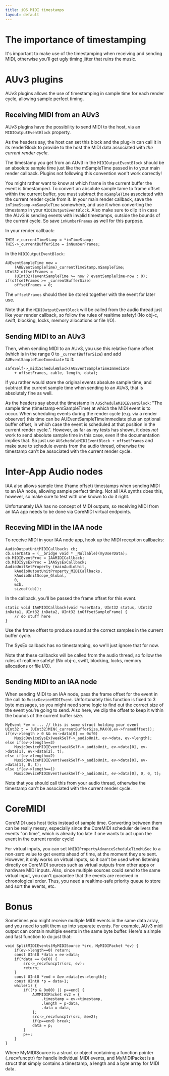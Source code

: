 ```yaml
---
title: iOS MIDI timestamps
layout: default
---
```


# The importance of timestamping

It's important to make use of the timestamping when receiving and sending MIDI, otherwise you'll get ugly timing jitter that ruins the music.

# AUv3 plugins

AUv3 plugins allows the use of timestamping in sample time for each render cycle, allowing sample perfect timing.

## Receiving MIDI from an AUv3

AUv3 plugins have the possibility to send MIDI to the host, via an `MIDIOutputEventBlock` property.

As the headers say, the host can set this block and the plug-in can call it in its renderBlock to provide to the host the MIDI data associated with *the current render cycle*.

The timestamp you get from an AUv3 in the `MIDIOutputEventBlock` should be an absolute sample time just like the mSampleTime passed in to your main render callback. Plugins not following this convention won't work correctly!

You might rather want to know at which frame in the current buffer the event is timestamped. To convert an absolute sample tame to frame offset within the current buffer, you must subtract the `mSampleTime` associated with the current render cycle from it. In your main render callback, save the `inTimeStamp->mSampleTime` somewhere, and use it when converting the timestamp in your `MIDIOutputEventBlock`. Also make sure to clip it in case the AUv3 is sending events with invalid timestamps, outside the bounds of the current cycle. So save `inNumberFrames` as well for this purpose.

In your render callback:

```
THIS->_currentTimeStamp = *inTimeStamp;
THIS->_currentBufferSize = inNumberFrames;
```

In the `MIDIOutputEventBlock`:

```
AUEventSampleTime now = 
    (AUEventSampleTime)_currentTimeStamp.mSampleTime;
UInt32 offsetFrames =
    (UInt32)(eventSampleTime >= now ? eventSampleTime-now : 0);
if(offsetFrames >= _currentBufferSize)
    offsetFrames = 0;
```

The `offsetFrames` should then be stored together with the event for later use.

Note that the `MIDIOutputEventBlock` will be called from the audio thread just like your render callback, so follow the rules of realtime safety! (No obj-c, swift, blocking, locks, memory allocations or file I/O).

## Sending MIDI to an AUv3

Then, when sending MIDI to an AUv3, you use this relative frame offset (which is in the range 0 to `_currentBufferSize`) and add
`AUEventSampleTimeImmediate` to it:

```
safeSelf->_midiScheduleBlock(AUEventSampleTimeImmediate
    + offsetFrames, cable, length, data);
```

If you rather would store the original events absolute sample time, and subtract the current sample time when sending to an AUv3, that is absolutely fine as well.

As the headers say about the timestamp in `AUScheduleMIDIEventBlock`: "The sample time (timestamp->mSampleTime) at which the MIDI event is to occur. When scheduling events during the render cycle (e.g. via a render observer) this time can be AUEventSampleTimeImmediate plus an optional buffer offset, in which case the event is scheduled at that position
in the current render cycle.". However, as far as my tests has shown, it does *not* work to send absolute sample time in this case, even if the documentation implies that. So just use `AUScheduleMIDIEventBlock + offsetFrames` and make sure to schedule events from the audio thread, otherwise the timestamp can't be associated with the current render cycle.

# Inter-App Audio nodes

IAA also allows sample time (frame offset) timestamps when sending MIDI to an IAA node, allowing sample perfect timing. Not all IAA synths does this, however, so make sure to test with one known to do it right.

Unfortunately IAA has no concept of MIDI outputs, so receiving MIDI from an IAA app needs to be done via CoreMIDI virtual endpoints.

## Receving MIDI in the IAA node

To receive MIDI in your IAA node app, hook up the MIDI reception callbacks:

```
AudioOutputUnitMIDICallbacks cb;
cb.userData = (__bridge void * _Nullable)(myUserData);
cb.MIDIEventProc = IAAMIDICallback;
cb.MIDISysExProc = IAASysExCallback;
AudioUnitSetProperty (mainAudioUnit,
    kAudioOutputUnitProperty_MIDICallbacks,
    kAudioUnitScope_Global,
    0,
    &cb,
    sizeof(cb));
```

In the callback, you'll be passed the frame offset for this event. 

```
static void IAAMIDICallback(void *userData, UInt32 status, UInt32 inData1, UInt32 inData2, UInt32 inOffsetSampleFrame) {
    // do stuff here
}
```

Use the frame offset to produce sound at the correct samples in the current buffer cycle.

The SysEx callback has no timestamping, so we'll just ignore that for now.

Note that these callbacks will be called from the audio thread, so follow the rules of realtime safety! (No obj-c, swift, blocking, locks, memory allocations or file I/O).

## Sending MIDI to an IAA node

When sending MIDI to an IAA node, pass the frame offset for the event in the call to `MusicDeviceMIDIEvent`. Unfortunately this function is fixed to 3 byte messages, so you might need some logic to find out the correct size of the event you're going to send. Also here, we clip the offset to keep it within the bounds of the current buffer size.

```
MyEvent *ev = ... // this is some struct holding your event
UInt32 t = (UInt32)MIN(_currentBufferSize,MAX(0,ev->frameOffset));
if(ev->length > 0 && ev->data[0] == 0xf0)
    MusicDeviceSysEx(weakSelf->_audioUnit, ev->data, ev->length);
else if(ev->length==3)
    MusicDeviceMIDIEvent(weakSelf->_audioUnit, ev->data[0], ev->data[1], ev->data[2], t);
else if(ev->length==2)
    MusicDeviceMIDIEvent(weakSelf->_audioUnit, ev->data[0], ev->data[1], 0, t);
else if(ev->length==1)
    MusicDeviceMIDIEvent(weakSelf->_audioUnit, ev->data[0], 0, 0, t);
```

Note that you should call this from your audio thread, otherwise the timestamp can't be associated with the current render cycle.

# CoreMIDI

CoreMIDI uses host ticks instead of sample time. Converting between them can be really messy, especially since the CoreMIDI scheduler delivers the events "on time", which is already too late if one wants to act upon the event in the current render cycle!

For virtual inputs, you can set `kMIDIPropertyAdvanceScheduleTimeMuSec` to a non-zero value to get events ahead of time, at the moment they are sent. However, it only works on virtual inputs, so it can't be used when listening directly on CoreMIDI sources such as virtual outputs from other apps or hardware MIDI inputs. Also, since multiple sources could send to the same virtual input, you can't guarantee that the events are received in chronological order. Thus, you need a realtime-safe priority queue to store and sort the events, etc.

# Bonus

Sometimes you might receive multiple MIDI events in the same data array, and you need to split them up into separate events. For example, AUv3 midi output can contain multiple events in the same byte buffer. Here's a simple and fast function to do just that:

```
void SplitMIDIEvents(MyMIDISource *src, MyMIDIPacket *ev) {
    if(ev->length==0) return;
    const UInt8 *data = ev->data;
    if(*data == 0xF0) {
        src->_recvfuncptr(src, ev);
        return;
    }
    const UInt8 *end = &ev->data[ev->length];
    const UInt8 *p = data+1;
    while(1) {
        if((*p & 0x80) || p==end) {
            AUMMIDIPacket ev2 = {
                .timestamp = ev->timestamp,
                .length = p-data,
                .data = data,
            };
            src->_recvfuncptr(src, &ev2);
            if(p==end) break;
            data = p;
        }
        p++;
    }
}
```

Where MyMIDISource is a struct or object containing a function pointer (_recvfuncptr) for handle individual MIDI events, and MyMIDIPacket is a struct that simply contains a timestamp, a length and a byte array for MIDI data.
